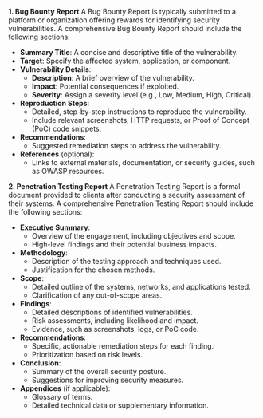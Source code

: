 **1. Bug Bounty Report**
A Bug Bounty Report is typically submitted to a platform or organization offering rewards for identifying security vulnerabilities. A comprehensive Bug Bounty Report should include the following sections:
- **Summary Title**: A concise and descriptive title of the vulnerability.
- **Target**: Specify the affected system, application, or component.
- **Vulnerability Details**:
    - **Description**: A brief overview of the vulnerability.
    - **Impact**: Potential consequences if exploited.
    - **Severity**: Assign a severity level (e.g., Low, Medium, High, Critical).
- **Reproduction Steps**:
    - Detailed, step-by-step instructions to reproduce the vulnerability.
    - Include relevant screenshots, HTTP requests, or Proof of Concept (PoC) code snippets.
- **Recommendations**:
    - Suggested remediation steps to address the vulnerability.
- **References** (optional):
    - Links to external materials, documentation, or security guides, such as OWASP resources.

**2. Penetration Testing Report**
A Penetration Testing Report is a formal document provided to clients after conducting a security assessment of their systems. A comprehensive Penetration Testing Report should include the following sections:
- **Executive Summary**: 
    - Overview of the engagement, including objectives and scope.
    - High-level findings and their potential business impacts.
- **Methodology**:
    - Description of the testing approach and techniques used.
    - Justification for the chosen methods.
- **Scope**:
    - Detailed outline of the systems, networks, and applications tested.
    - Clarification of any out-of-scope areas.
- **Findings**:
    - Detailed descriptions of identified vulnerabilities.
    - Risk assessments, including likelihood and impact.
    - Evidence, such as screenshots, logs, or PoC code.
- **Recommendations**:
    - Specific, actionable remediation steps for each finding.
    - Prioritization based on risk levels.
- **Conclusion**:
    - Summary of the overall security posture.
    - Suggestions for improving security measures.
- **Appendices** (if applicable):
    - Glossary of terms.
    - Detailed technical data or supplementary information.

